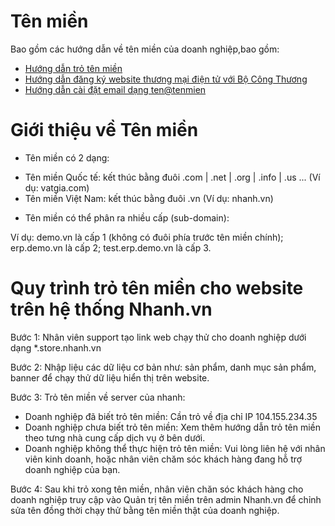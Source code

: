 # Tên miền

Bao gồm  các hướng dẫn về tên miền của doanh nghiệp,bao gồm:

 - [Hướng dẫn trỏ tên miền ](https://github.com/nhanhapi/manual/blob/master/docs/website/Ten%20mien/Cach-tro-ten-mien.md)
 - [Hướng dẫn đăng ký website thương mại điện tử với Bộ Công Thương ](https://github.com/nhanhapi/manual/blob/master/docs/website/Ten%20mien/Dang-ky-website-thuong-mai-dien-tu-voi-Bo-Cong-Thuong.md)
 - [Hướng dẫn cài đặt email dạng ten@tenmien](https://github.com/nhanhapi/manual/blob/master/docs/website/Ten%20mien/cai-dat-email-ten%40tenmien.md)

# Giới thiệu về Tên miền

- Tên miền có 2 dạng:

+ Tên miền Quốc tế: kết thúc bằng đuôi .com | .net | .org | .info | .us ... (Ví dụ: vatgia.com)
+ Tên miền Việt Nam: kết thúc bằng đuôi .vn (Ví dụ: nhanh.vn)

- Tên miền có thể phân ra nhiều cấp (sub-domain):

Ví dụ:  demo.vn là cấp 1 (không có đuôi phía trước tên miền chính); erp.demo.vn là cấp 2; test.erp.demo.vn là cấp 3.

# Quy trình trỏ tên miền cho website trên hệ thống Nhanh.vn

Bước 1: Nhân viên support tạo link web chạy thử cho doanh nghiệp dưới dạng *.store.nhanh.vn

Bước 2: Nhập liệu các dữ liệu cơ bản như: sản phẩm, danh mục sản phẩm, banner để chạy thử dữ liệu hiển thị trên website.

Bước 3: Trỏ tên miền về server của nhanh:

- Doanh nghiệp đã biết trỏ tên miền: Cần trỏ về địa chỉ IP 104.155.234.35
- Doanh nghiệp chưa biết trỏ tên miền: Xem thêm hướng dẫn trỏ tên miền theo tưng nhà cung cấp dịch vụ ở bên dưới.
- Doanh nghiệp không thể thực hiện trỏ tên miền: Vui lòng liên hệ với nhân viên kinh doanh, hoặc nhân viên chăm sóc khách hàng đang hỗ trợ doanh nghiệp của bạn.

Bước 4: Sau khi trỏ xong tên miền, nhân viên chăn sóc khách hàng cho doanh nghiệp truy cập vào Quản trị tên miền trên admin Nhanh.vn để chỉnh sửa tên đồng thời chạy thử bằng tên miền thật của doanh nghiệp.
